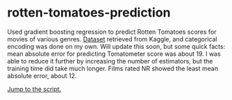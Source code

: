 # rotten-tomatoes-prediction
Used gradient boosting regression to predict Rotten Tomatoes scores for movies of various genres. [Dataset](https://www.kaggle.com/stefanoleone992/rotten-tomatoes-movies-and-critics-datasets/download) retrieved from Kaggle, and categorical encoding was done on my own. Will update this soon, but some quick facts: mean absolute error for predicting Tomatometer score was about 19. I was able to reduce it further by increasing the number of estimators, but the training time did take much longer. Films rated NR showed the least mean absolute error, about 12.

[Jump to the script.](httpsprogram_rtp.py)
